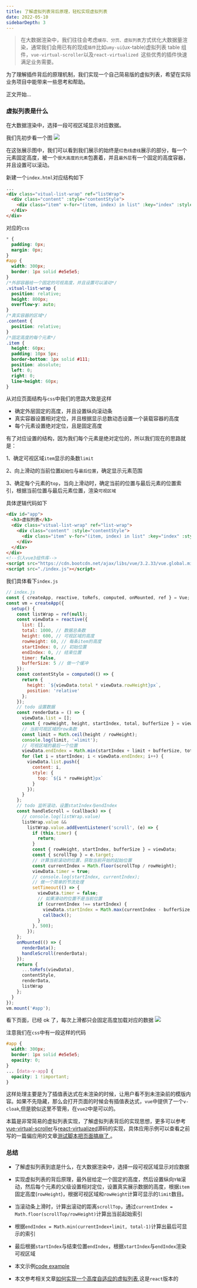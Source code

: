 ```yaml
---
title: 了解虚拟列表背后原理，轻松实现虚拟列表
date: 2022-05-10
sidebarDepth: 3
---
```


> 在大数据渲染中，我们往往会考虑`缓存、分页、虚拟列表`方式优化大数据量渲染，通常我们会用已有的现成`插件`比如`umy-ui`(ux-table)虚拟列表 table 组件，`vue-virtual-scroller`以及`react-virtualized `这些优秀的插件快速满足业务需要。

为了理解插件背后的原理机制，我们实现一个自己简易版的虚拟列表，希望在实际业务项目中能带来一些思考和帮助。

正文开始...

### 虚拟列表是什么

在大数据渲染中，选择一段可视区域显示对应数据。

我们先初步看一个图
![](https://files.mdnice.com/user/24614/5186c72b-8efc-4c39-b349-8be7857cb1f9.png)

在这张展示图中，我们可以看到我们展示的始终是`红色线虚线`展示的部分，每一个元素固定高度，被一个`很大高度的元素`包裹着，并且`最外层`有一个固定的高度容器，并且设置可以滚动。

新建一个`index.html`对应结构如下

```html
...
<div class="vitual-list-wrap" ref="listWrap">
  <div class="content" :style="contentStyle">
    <div class="item" v-for="(item, index) in list" :key="index" :style="item.style">{{item.content}}</div>
  </div>
</div>
```

对应的`css`

```css
* {
  padding: 0px;
  margin: 0px;
}
#app {
  width: 300px;
  border: 1px solid #e5e5e5;
}
/*外部容器给一个固定的可视高度，并且设置可以滚动*/
.vitual-list-wrap {
  position: relative;
  height: 800px;
  overflow-y: auto;
}
/*真实容器的区域*/
.content {
  position: relative;
}
/*固定高度的每个元素*/
.item {
  height: 60px;
  padding: 10px 5px;
  border-bottom: 1px solid #111;
  position: absolute;
  left: 0;
  right: 0;
  line-height: 60px;
}
```

从对应页面结构与`css`中我们的思路大致是这样

- 确定外层固定的高度，并且设置纵向滚动条
- 真实容器设置相对定位，并且根据显示总数动态设置一个装载容器的高度
- 每个元素设置绝对定位，且是固定高度

有了对应设置的结构，因为我们每个元素是绝对定位的，所以我们现在的思路就是：

1、确定可视区域`item`显示的条数`limit`

2、向上滑动的当前位置`起始位`与`最后位置`，确定显示元素范围

3、确定每个元素的`top`，当向上滑动时，确定当前的位置与最后元素的位置索引，根据当前位置与最后元素位置，渲染`可视区域`

具体逻辑代码如下

```html
<div id="app">
  <h3>虚拟列表</h3>
  <div class="vitual-list-wrap" ref="list-wrap">
    <div class="content" :style="contentStyle">
      <div class="item" v-for="(item, index) in list" :key="index" :style="item.style">{{item.content}}</div>
    </div>
  </div>
</div>
<!--引入vue3组件库-->
<script src="https://cdn.bootcdn.net/ajax/libs/vue/3.2.33/vue.global.min.js"></script>
<script src="./index.js"></script>
```

我们具体看下`index.js`

```js
// index.js
const { createApp, reactive, toRefs, computed, onMounted, ref } = Vue;
const vm = createApp({
  setup() {
    const listWrap = ref(null);
    const viewData = reactive({
      list: [],
      total: 1000, // 数据总条数
      height: 600, // 可视区域的高度
      rowHeight: 60, // 每条item的高度
      startIndex: 0, // 初始位置
      endIndex: 0, // 结束位置
      timer: false,
      bufferSize: 5 // 做一个缓冲
    });
    const contentStyle = computed(() => {
      return {
        height: `${viewData.total * viewData.rowHeight}px`,
        position: 'relative'
      };
    });
    // todo 设置数据
    const renderData = () => {
      viewData.list = [];
      const { rowHeight, height, startIndex, total, bufferSize } = viewData;
      // 当前可视区域的row条数
      const limit = Math.ceil(height / rowHeight);
      console.log(limit, '=limit');
      // 可视区域的最后一个位置
      viewData.endIndex = Math.min(startIndex + limit + bufferSize, total - 1);
      for (let i = startIndex; i < viewData.endIndex; i++) {
        viewData.list.push({
          content: i,
          style: {
            top: `${i * rowHeight}px`
          }
        });
      }
    };
    // todo 监听滚动，设置statIndex与endIndex
    const handleScroll = (callback) => {
      // console.log(listWrap.value)
      listWrap.value &&
        listWrap.value.addEventListener('scroll', (e) => {
          if (this.timer) {
            return;
          }
          const { rowHeight, startIndex, bufferSize } = viewData;
          const { scrollTop } = e.target;
          // 计算当前滚动的位置，获取当前开始的起始位置
          const currentIndex = Math.floor(scrollTop / rowHeight);
          viewData.timer = true;
          // console.log(startIndex, currentIndex);
          // 做一个简单的节流处理
          setTimeout(() => {
            viewData.timer = false;
            // 如果滑动的位置不是当前位置
            if (currentIndex !== startIndex) {
              viewData.startIndex = Math.max(currentIndex - bufferSize, 0);
              callback();
            }
          }, 500);
        });
    };
    onMounted(() => {
      renderData();
      handleScroll(renderData);
    });
    return {
      ...toRefs(viewData),
      contentStyle,
      renderData,
      listWrap
    };
  }
});
vm.mount('#app');
```

看下页面，已经 ok 了，每次上滑都只会固定高度加载对应的数据
![](https://files.mdnice.com/user/24614/e67a4ce1-cefc-460c-8452-6ae8fbb2c13a.png)

注意我们在`css`中有一段这样的代码

```css
#app {
  width: 300px;
  border: 1px solid #e5e5e5;
  opacity: 0;
}
... [data-v-app] {
  opacity: 1 !important;
}
```

这样处理主要是为了插值表达式在未渲染的时候，让用户看不到未渲染前的模版内容。如果不先隐藏，那么会打开页面的时候会有插值表达式，`vue`中提供了一个`v-cloak`,但是貌似这里不管用，在`vue2`中是可以的。

本篇是非常简易的虚拟列表实现，了解虚拟列表背后的实现思想，更多可以参考[vue-virtual-scroller](https://github.com/Akryum/vue-virtual-scroller)与[react-virtualized](https://github.com/bvaughn/react-virtualized)源码的实现，具体应用示例可以查看之前写的一篇偏应用的文章[测试脚本把页面搞崩了 ](https://mp.weixin.qq.com/s?__biz=Mzk0ODMxODIzNw==&mid=2247486014&idx=1&sn=4fb22eb3cc18b08d5d7ec8ffeed63587&chksm=c368334cf41fba5ab89d61af3ae16d7753c3ebb61aa6a7720fb6e78a29c080a7e8841da8db02#rd)。

### 总结

- 了解虚拟列表到底是什么，在大数据渲染中，选择一段可视区域显示对应数据

- 实现虚拟列表的背后原理，最外层给定一个固定的高度，然后设置纵向`Y轴`滚动，然后每个元素的父级设置相对定位，设置真实展示数据的高度，根据`item`固定高度(`rowHeight`)，根据可视区域和`rowHeight`计算可显示的`limit`数目。

- 当滚动条上滑时，计算出滚动的距离`scrollTop`，通过`currentIndex = Math.floor(scrollTop/rowHeight)`计算出当前起始索引

- 根据`endIndex = Math.min(currentIndex+limit, total-1)`计算出最后可显示的索引

- 最后根据`startIndex`与结束位置`endIndex`，根据`startIndex`与`endIndex`渲染可视区域

- 本文示例[code example](https://github.com/maicFir/lessonNote/tree/master/javascript/08-%E8%99%9A%E6%8B%9F%E5%88%97%E8%A1%A8)

- 本文参考相关文章[如何实现一个高度自适应的虚拟列表](https://juejin.cn/post/6948011958075392036),这是`react`版本的
